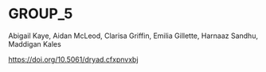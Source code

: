 # GROUP_5
Abigail Kaye, Aidan McLeod, Clarisa Griffin, Emilia Gillette, Harnaaz Sandhu, Maddigan Kales

https://doi.org/10.5061/dryad.cfxpnvxbj
